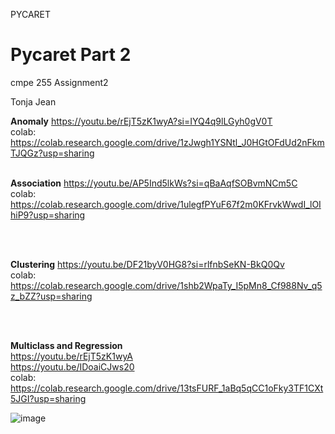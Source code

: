 PYCARET
# Pycaret Part 2
cmpe 255 Assignment2

Tonja Jean


**Anomaly** 
https://youtu.be/rEjT5zK1wyA?si=IYQ4q9lLGyh0gV0T  <br>
colab: https://colab.research.google.com/drive/1zJwgh1YSNtl_J0HGtOFdUd2nFkmTJQGz?usp=sharing <br>
<br>

**Association**
https://youtu.be/AP5Ind5lkWs?si=qBaAqfSOBvmNCm5C  <br>
colab: https://colab.research.google.com/drive/1ulegfPYuF67f2m0KFrvkWwdI_lOIhiP9?usp=sharing  <br>

<br>
<br>


**Clustering**
https://youtu.be/DF21byV0HG8?si=rlfnbSeKN-BkQ0Qv  <br>
colab: https://colab.research.google.com/drive/1shb2WpaTy_I5pMn8_Cf988Nv_q5z_bZZ?usp=sharing  <br>

<br>
<br>

**Multiclass and Regression** <br>
https://youtu.be/rEjT5zK1wyA <br>
https://youtu.be/IDoaiCJws20 <br>
colab: https://colab.research.google.com/drive/13tsFURF_1aBq5qCC1oFky3TF1CXt5JGI?usp=sharing

![image](https://github.com/user-attachments/assets/e9e0b448-c069-4342-b78d-5e353234da25)
